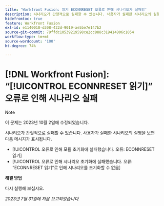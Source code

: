 ```yaml
---
title: 'Workfront Fusion: 읽기 ECONNRESET 오류로 인해 시나리오가 실패함'
description: 시나리오가 간헐적으로 실패할 수 있습니다. 사용자가 실패한 시나리오의 실행을 보면 ECONNRESET 읽기를 언급한 오류 메시지가 표시됩니다
hidefromtoc: true
feature: Workfront Fusion
exl-id: e1140018-d308-422d-9019-ae5be7e147b2
source-git-commit: 79ffdc10539219598ce2cc888c319414806c1054
workflow-type: tm+mt
source-wordcount: '100'
ht-degree: 74%

---
```


# [!DNL Workfront Fusion]: “[!UICONTROL ECONNRESET 읽기]” 오류로 인해 시나리오 실패

>[!NOTE]
>
>이 문제는 2023년 10월 2일에 수정되었습니다.

시나리오가 간헐적으로 실패할 수 있습니다. 사용자가 실패한 시나리오의 실행을 보면 다음 메시지가 표시됩니다.

* [!UICONTROL 오류로 인해 모듈 초기화에 실패했습니다. 오류: ECONNRESET 읽기]
* [!UICONTROL 오류로 인해 시나리오 초기화에 실패했습니다. 오류: “ECONNRESET 읽기”로 인해 시나리오를 초기화할 수 없음]

**해결 방법**

다시 실행해 보십시오.

_2023년 7월 31일에 처음 보고되었습니다._
